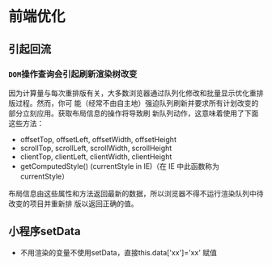 # 前端优化

## 引起回流

### `DOM`操作查询会引起刷新渲染树改变

因为计算量与每次重排版有关，大多数浏览器通过队列化修改和批量显示优化重排版过程。然而，你可 
能（经常不由自主地）强迫队列刷新并要求所有计划改变的部分立刻应用。获取布局信息的操作将导致刷 
新队列动作，这意味着使用了下面这些方法： 

- offsetTop, offsetLeft, offsetWidth, offsetHeight 
- scrollTop, scrollLeft, scrollWidth, scrollHeight 
- clientTop, clientLeft, clientWidth, clientHeight 
- getComputedStyle() (currentStyle in IE)（在 IE 中此函数称为 currentStyle） 

布局信息由这些属性和方法返回最新的数据，所以浏览器不得不运行渲染队列中待改变的项目并重新排
版以返回正确的值。 


## 小程序setData

+ 不用渲染的变量不使用setData，直接this.data['xx']='xx' 赋值
